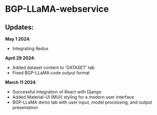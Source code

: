 # BGP-LLaMA-webservice

## Updates:
**May 1 2024**:
- Integrating Redux

**April 29 2024**:
- Added dataset content to 'DATASET' tab 
- Fixed BGP-LLaMA code output format

**March 11 2024**: 
- Successful integration of React with Django
- Added Material-UI (MUI) styling for a modern user interface
- BGP-LLaMA demo tab with user input, model processing, and output presentation
